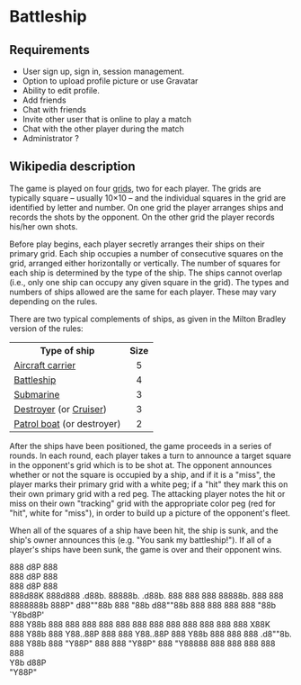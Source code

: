 

<h1>Battleship</h1>
<h2><span class="mw-headline" id="Description">Requirements</span></h2>
<ul>
    <li>User sign up, sign in, session management.</li>
    <li>Option to upload profile picture or use Gravatar</li>
    <li>Ability to edit profile.</li>
    <li>Add friends</li>
    <li>Chat with friends</li>
    <li>Invite other user that is online to play a match</li>
    <li>Chat with the other player during the match</li>
    <li>Administrator ?</li>
</ul>

<h2><span class="mw-headline" id="Description">Wikipedia description</span></h2>

<p>The game is played on four <a href="https://en.wikipedia.org/wiki/Grid_(spatial_index)" title="Grid (spatial index)">grids</a>, two for each player. The grids are typically square – usually 10×10 – and the individual squares in the grid are identified by letter and number. On
    one grid the player arranges ships and records the shots by the opponent. On the other grid the player records his/her own shots.</p>
<p>Before play begins, each player secretly arranges their ships on their primary grid. Each ship occupies a number of consecutive squares on the grid, arranged either horizontally or vertically. The number of squares for each ship is determined by the type
    of the ship. The ships cannot overlap (i.e., only one ship can occupy any given square in the grid). The types and numbers of ships allowed are the same for each player. These may vary depending on the rules.</p>
<p>There are two typical complements of ships, as given in the Milton Bradley version of the rules:</p>
<table class="wikitable">
    <tr>
        <th>Type of ship</th>
        <th>Size</th>
    </tr>
    <tr>
        <td><a href="https://en.wikipedia.org/wiki/Aircraft_carrier" title="Aircraft carrier">Aircraft carrier</a></td>
        <td style="text-align:center;">5</td>
    </tr>
    <tr>
        <td><a href="https://en.wikipedia.org/wiki/Battleship" title="Battleship">Battleship</a></td>
        <td style="text-align:center;">4</td>
    </tr>
    <tr>
        <td><a href="https://en.wikipedia.org/wiki/Submarine" title="Submarine">Submarine</a></td>
        <td style="text-align:center;">3</td>
    </tr>
    <tr>
        <td><a href="https://en.wikipedia.org/wiki/Destroyer" title="Destroyer">Destroyer</a> (or <a href="https://en.wikipedia.org/wiki/Cruiser" title="Cruiser">Cruiser</a>)</td>
        <td style="text-align:center;">3</td>
    </tr>
    <tr>
        <td><a href="https://en.wikipedia.org/wiki/Patrol_boat" title="Patrol boat">Patrol boat</a> (or destroyer)</td>
        <td style="text-align:center;">2</td>
    </tr>
</table>
<p>After the ships have been positioned, the game proceeds in a series of rounds. In each round, each player takes a turn to announce a target square in the opponent's grid which is to be shot at. The opponent announces whether or not the square is occupied
    by a ship, and if it is a "miss", the player marks their primary grid with a white peg; if a "hit" they mark this on their own primary grid with a red peg. The attacking player notes the hit or miss on their own "tracking" grid with the appropriate
    color peg (red for "hit", white for "miss"), in order to build up a picture of the opponent's fleet.</p>
<p>When all of the squares of a ship have been hit, the ship is sunk, and the ship's owner announces this (e.g. "You sank my battleship!"). If all of a player's ships have been sunk, the game is over and their opponent wins.</p>

888    d8P                                    888                            <br />
888   d8P                                     888                            <br />
888  d8P                                      888                            <br />
888d88K     888d888 .d88b.  88888b.   .d88b.  888 888  888 88888b.  888  888 <br />
8888888b    888P"  d88""88b 888 "88b d88""88b 888 888  888 888 "88b `Y8bd8P' <br />
888  Y88b   888    888  888 888  888 888  888 888 888  888 888  888   X88K   <br />
888   Y88b  888    Y88..88P 888  888 Y88..88P 888 Y88b 888 888  888 .d8""8b. <br />
888    Y88b 888     "Y88P"  888  888  "Y88P"  888  "Y88888 888  888 888  888 <br />
                                                       888                   <br />
                                                  Y8b d88P                   <br />
                                                   "Y88P"                    <br />


